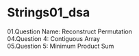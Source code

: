 # Strings01_dsa
01.Question Name: Reconstruct Permutation <br>
04.Question 4: Contiguous Array <br>
05.Question 5: Minimum Product Sum <br>

